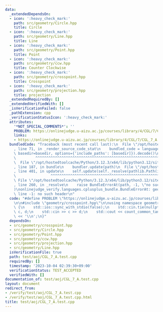 ```yaml
---
data:
  _extendedDependsOn:
  - icon: ':heavy_check_mark:'
    path: src/geometry/Circle.hpp
    title: Circle
  - icon: ':heavy_check_mark:'
    path: src/geometry/Line.hpp
    title: Line
  - icon: ':heavy_check_mark:'
    path: src/geometry/Point.hpp
    title: Point
  - icon: ':heavy_check_mark:'
    path: src/geometry/ccw.hpp
    title: Counter Clockwise
  - icon: ':heavy_check_mark:'
    path: src/geometry/crosspoint.hpp
    title: Crosspoint
  - icon: ':heavy_check_mark:'
    path: src/geometry/projection.hpp
    title: projection
  _extendedRequiredBy: []
  _extendedVerifiedWith: []
  _isVerificationFailed: false
  _pathExtension: cpp
  _verificationStatusIcon: ':heavy_check_mark:'
  attributes:
    '*NOT_SPECIAL_COMMENTS*': ''
    PROBLEM: https://onlinejudge.u-aizu.ac.jp/courses/library/4/CGL/7/CGL_7_A
    links:
    - https://onlinejudge.u-aizu.ac.jp/courses/library/4/CGL/7/CGL_7_A
  bundledCode: "Traceback (most recent call last):\n  File \"/opt/hostedtoolcache/Python/3.12.3/x64/lib/python3.12/site-packages/onlinejudge_verify/documentation/build.py\"\
    , line 71, in _render_source_code_stat\n    bundled_code = language.bundle(stat.path,\
    \ basedir=basedir, options={'include_paths': [basedir]}).decode()\n          \
    \         ^^^^^^^^^^^^^^^^^^^^^^^^^^^^^^^^^^^^^^^^^^^^^^^^^^^^^^^^^^^^^^^^^^^^^^^^^^^^^^^^^\n\
    \  File \"/opt/hostedtoolcache/Python/3.12.3/x64/lib/python3.12/site-packages/onlinejudge_verify/languages/cplusplus.py\"\
    , line 187, in bundle\n    bundler.update(path)\n  File \"/opt/hostedtoolcache/Python/3.12.3/x64/lib/python3.12/site-packages/onlinejudge_verify/languages/cplusplus_bundle.py\"\
    , line 401, in update\n    self.update(self._resolve(pathlib.Path(included), included_from=path))\n\
    \                ^^^^^^^^^^^^^^^^^^^^^^^^^^^^^^^^^^^^^^^^^^^^^^^^^^^^^^^^^\n \
    \ File \"/opt/hostedtoolcache/Python/3.12.3/x64/lib/python3.12/site-packages/onlinejudge_verify/languages/cplusplus_bundle.py\"\
    , line 260, in _resolve\n    raise BundleErrorAt(path, -1, \"no such header\"\
    )\nonlinejudge_verify.languages.cplusplus_bundle.BundleErrorAt: geometry/crosspoint.hpp:\
    \ line -1: no such header\n"
  code: "#define PROBLEM \"https://onlinejudge.u-aizu.ac.jp/courses/library/4/CGL/7/CGL_7_A\"\
    \n\n#include \"geometry/crosspoint.hpp\"\n\nusing namespace geometry;\n\nint main()\
    \ {\n    std::ios::sync_with_stdio(false);\n    std::cin.tie(nullptr);\n    Circle<double>\
    \ c, d;\n    std::cin >> c >> d;\n    std::cout << count_common_tangent(c, d)\
    \ << '\\n';\n}"
  dependsOn:
  - src/geometry/crosspoint.hpp
  - src/geometry/Circle.hpp
  - src/geometry/Point.hpp
  - src/geometry/ccw.hpp
  - src/geometry/projection.hpp
  - src/geometry/Line.hpp
  isVerificationFile: true
  path: test/aoj/CGL_7_A.test.cpp
  requiredBy: []
  timestamp: '2023-10-04 02:39:30+09:00'
  verificationStatus: TEST_ACCEPTED
  verifiedWith: []
documentation_of: test/aoj/CGL_7_A.test.cpp
layout: document
redirect_from:
- /verify/test/aoj/CGL_7_A.test.cpp
- /verify/test/aoj/CGL_7_A.test.cpp.html
title: test/aoj/CGL_7_A.test.cpp
---
```

